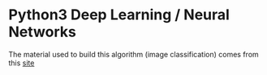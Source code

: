 # Python3 Deep Learning / Neural Networks

The material used to build this algorithm (image classification) comes from this [site](http://neuralnetworksanddeeplearning.com/)